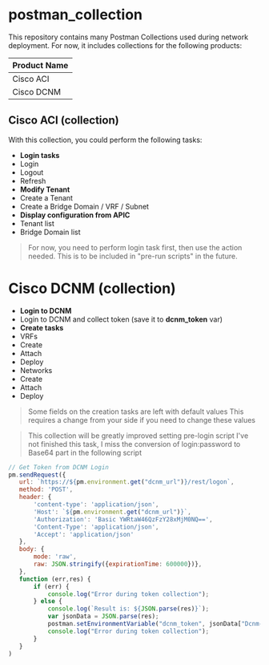 # postman_collection
This repository contains many Postman Collections used during network deployment.
For now, it includes collections for the following products:

| Product Name   |
|----------------|
| Cisco ACI      |
| Cisco DCNM     |

## Cisco ACI (collection)
With this collection, you could perform the following tasks:
- **Login tasks**
 - Login
 - Logout
 - Refresh
- **Modify Tenant**
 - Create a Tenant
 - Create a Bridge Domain / VRF / Subnet
- **Display configuration from APIC**
 - Tenant list
 - Bridge Domain list
 
 > For now, you need to perform login task first, then use the action needed.
 > This is to be included in "pre-run scripts" in the future.
 
 # Cisco DCNM (collection)
 - **Login to DCNM**
  - Login to DCNM and collect token (save it to **dcnm_token** var)
 - **Create tasks**
  - VRFs
   - Create
   - Attach
   - Deploy
  - Networks
   - Create
   - Attach
   - Deploy
   
 > Some fields on the creation tasks are left with default values
 > This requires a change from your side if you need to change these values
 
 > This collection will be greatly improved setting pre-login script
 > I've not finished this task, I miss the conversion of login:password to Base64 part in the following script
 ```javascript
 // Get Token from DCNM Login
pm.sendRequest({
    url: `https://${pm.environment.get("dcnm_url")}/rest/logon`,
    method: 'POST',
    header: {
        'content-type': 'application/json',
        'Host': `${pm.environment.get("dcnm_url")}`,
        'Authorization': 'Basic YWRtaW46QzFzY28xMjM0NQ==',
        'Content-Type': 'application/json',
        'Accept': 'application/json'
    },
    body: {
        mode: 'raw',
        raw: JSON.stringify({expirationTime: 600000})},
    },
    function (err,res) {
        if (err) {
            console.log("Error during token collection");
        } else {
            console.log(`Result is: ${JSON.parse(res)}`);
            var jsonData = JSON.parse(res);
            postman.setEnvironmentVariable("dcnm_token", jsonData["Dcnm-Token"]);
            console.log("Error during token collection");
        }
    }
)
 ```
